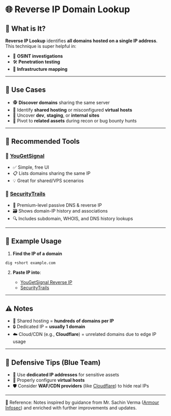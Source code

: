 

# 🌐 Reverse IP Domain Lookup

## 🧠 What is It?

**Reverse IP Lookup** identifies **all domains hosted on a single IP address**. This technique is super helpful in:

* 🔎 **OSINT investigations**
* 🛠️ **Penetration testing**
* 🧱 **Infrastructure mapping**

---

## 🎯 Use Cases

* 🕵️ **Discover domains** sharing the same server
* 🔧 Identify **shared hosting** or misconfigured **virtual hosts**
* 🧪 Uncover **dev**, **staging**, or **internal sites**
* 🔁 Pivot to **related assets** during recon or bug bounty hunts

---

## 🔧 Recommended Tools

### 🔹 [YouGetSignal](https://www.yougetsignal.com/tools/web-sites-on-web-server/)

* ✅ Simple, free UI
* 📋 Lists domains sharing the same IP
* 💡 Great for shared/VPS scenarios

### 🔹 [SecurityTrails](https://securitytrails.com/)

* 🔐 Premium-level passive DNS & reverse IP
* 🗃️ Shows domain-IP history and associations
* 🔍 Includes subdomain, WHOIS, and DNS history lookups

---

## 🧪 Example Usage

1. **Find the IP of a domain**

```bash
dig +short example.com
```

2. **Paste IP into**:

   * [YouGetSignal Reverse IP](https://www.yougetsignal.com/tools/web-sites-on-web-server/)
   * [SecurityTrails](https://securitytrails.com/)

---

## ⚠️ Notes

* 🧾 Shared hosting = **hundreds of domains per IP**
* 🔒 Dedicated IP = **usually 1 domain**
* ☁️ Cloud/CDN (e.g., **Cloudflare**) = unrelated domains due to edge IP usage

---

## 🔐 Defensive Tips (Blue Team)

* 🎯 Use **dedicated IP addresses** for sensitive assets
* 🧱 Properly configure **virtual hosts**
* 🛡️ Consider **WAF/CDN providers** (like [Cloudflare](https://www.cloudflare.com/)) to hide real IPs

---

📖 Reference: Notes inspired by guidance from Mr. Sachin Verma ([Armour Infosec](https://www.armourinfosec.com/)) and enriched with further improvements and updates.
